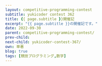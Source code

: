 ```yaml
---
layout: competitive-programming-contest
subtitle: yukicoder contest 362
title: {{ page.subtitle }}開催記
excerpt: "{{ page.subtitle }}の開催記です。"
date: 2022-09-30
parent: competitive-programming-contest/
prev-child:
next-child: yukicoder-contest-367/
own: 単著
blog: true
tags: [競技プログラミング,数学]
---
```

